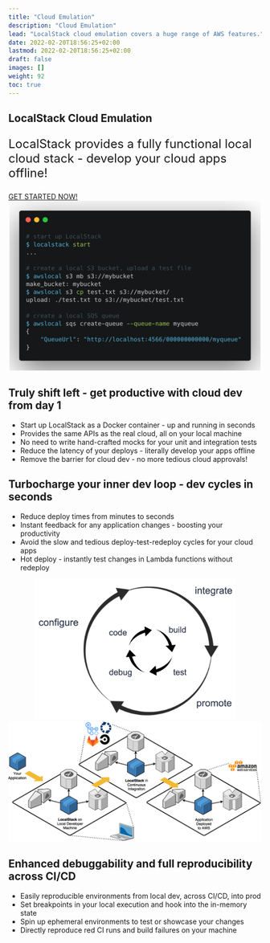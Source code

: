 ```yaml
---
title: "Cloud Emulation"
description: "Cloud Emulation"
lead: "LocalStack cloud emulation covers a huge range of AWS features."
date: 2022-02-20T18:56:25+02:00
lastmod: 2022-02-20T18:56:25+02:00
draft: false
images: []
weight: 92
toc: true
---
```

<section class="section section-sm bg-gradient-dark ">
    <div class="container pb-7 pt-9 pt-sm-7">
      <div class="row justify-content-center align-items-center text-white">
        <h1 class="text-center m-0 pt-5">LocalStack Cloud Emulation</h1>
        <p class="text-center mt-4 mb-n6" style="font-size: 1.5rem"> 
                    LocalStack provides a fully functional local cloud stack - develop your cloud apps offline!
        </p>
      </div>
    </div>
    <div class="row justify-content-center text-center">
        <div class="col-12">
            <a href="https://docs.localstack.cloud/get-started" class="btn btn-primary btn-lg mb-9">
                    GET STARTED NOW!
            </a>
        </div>
    </div>
</section>
<section class="section section-sm pb-15">
    <div class="container overlay-card mt-n8">
        <div class="row mb-5 mt-5">
            <div class="col" style="text-align: center">
                <img src="commands.png" class="img-fluid shadow" style="width: 500px"/>
            </div>
            <div class="col">
                <h2 class="h1">Truly shift left - get productive with cloud dev from day 1</h2>
                <ul>
                    <li>Start up LocalStack as a Docker container - up and running in seconds</li>
                    <li>Provides the same APIs as the real cloud, all on your local machine</li>
                    <li>No need to write hand-crafted mocks for your unit and integration tests</li>
                    <li>Reduce the latency of your deploys - literally develop your apps offline</li>
                    <li>Remove the barrier for cloud dev - no more tedious cloud approvals!</li>
                </ul>
            </div>
        </div>
    </div>
</section>
<section class="section section-md bg-gradient-dark">
    <div class="container overlay-card mt-n13">
        <div class="row mb-5">
            <div class="col">
                <h2 class="h1">Turbocharge your inner dev loop - dev cycles in seconds</h2>
                <ul>
                    <li>Reduce deploy times from minutes to seconds</li>
                    <li>Instant feedback for any application changes - boosting your productivity</li>
                    <li>Avoid the slow and tedious deploy-test-redeploy cycles for your cloud apps</li>
                    <li>Hot deploy - instantly test changes in Lambda functions without redeploy</li>
                </ul>
            </div>
            <div class="col" style="text-align: center">
                <img src="devloops.png" class="img-fluid shadow" style="width: 400px"/>
            </div>
        </div>
    </div>
    <div class="container overlay-card mt-7">
        <div class="row mb-5 mt-5">
            <div class="col">
                <img src="e2e-flow.png" class="img-fluid shadow" style="background-color: #dde"/>
            </div>
            <div class="col">
                <h2 class="h1">Enhanced debuggability and full reproducibility across CI/CD</h2>
                <ul>
                    <li>Easily reproducible environments from local dev, across CI/CD, into prod</li>
                    <li>Set breakpoints in your local execution and hook into the in-memory state</li>
                    <li>Spin up ephemeral environments to test or showcase your changes</li>
                    <li>Directly reproduce red CI runs and build failures on your machine</li>
                </ul>
            </div>
        </div>
    </div>
</section>
